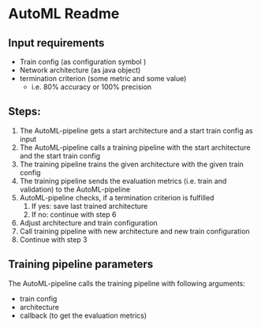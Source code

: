 # AutoML Readme

## Input requirements
- Train config (as configuration symbol )
- Network architecture (as java object)
- termination criterion (some metric and some value)
  - i.e. 80% accuracy or 100% precision

## Steps:
1. The AutoML-pipeline gets a start architecture and a start train config as input
2. The AutoML-pipeline calls a training pipeline with the start architecture and the start train config
3. The training pipeline trains the given architecture with the given train config
4. The training pipeline sends the evaluation metrics (i.e. train and validation) to the AutoML-pipeline
5. AutoML-pipeline checks, if a termination criterion is fulfilled
   1. If yes: save last trained architecture 
   2. If no: continue with step 6
6. Adjust architecture and train configuration
7. Call training pipeline with new architecture and new train configuration
8. Continue with step 3

## Training pipeline parameters
The AutoML-pipeline calls the training pipeline with following arguments:
- train config
- architecture
- callback (to get the evaluation metrics)